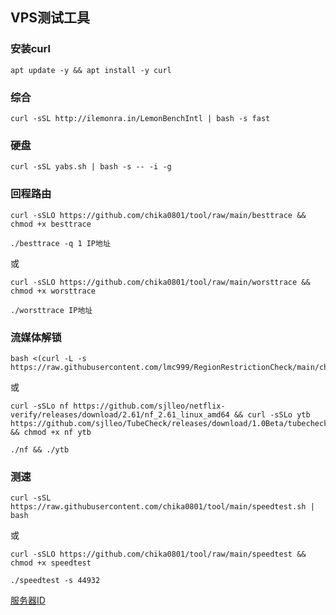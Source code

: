 ## VPS测试工具

### 安装curl
```
apt update -y && apt install -y curl
```

### 综合
```
curl -sSL http://ilemonra.in/LemonBenchIntl | bash -s fast
```

### 硬盘
```
curl -sSL yabs.sh | bash -s -- -i -g
```

### 回程路由
```
curl -sSLO https://github.com/chika0801/tool/raw/main/besttrace && chmod +x besttrace
```
```
./besttrace -q 1 IP地址
```
或
```
curl -sSLO https://github.com/chika0801/tool/raw/main/worsttrace && chmod +x worsttrace
```
```
./worsttrace IP地址
```

### 流媒体解锁
```
bash <(curl -L -s https://raw.githubusercontent.com/lmc999/RegionRestrictionCheck/main/check.sh)
```
或
```
curl -sSLo nf https://github.com/sjlleo/netflix-verify/releases/download/2.61/nf_2.61_linux_amd64 && curl -sSLo ytb  https://github.com/sjlleo/TubeCheck/releases/download/1.0Beta/tubecheck_1.0beta_linux_amd64 && chmod +x nf ytb
```
```
./nf && ./ytb
```

### 测速
```
curl -sSL https://raw.githubusercontent.com/chika0801/tool/main/speedtest.sh | bash
```
或
```
curl -sSLO https://github.com/chika0801/tool/raw/main/speedtest && chmod +x speedtest
```
```
./speedtest -s 44932
```
[服务器ID](https://bench.im/data.html)
